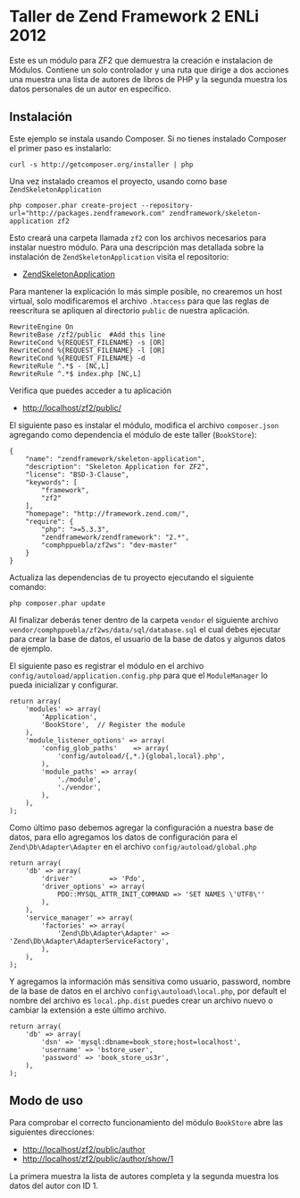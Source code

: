 # Taller de Zend Framework 2 ENLi 2012

Este es un módulo para ZF2 que demuestra la creación e instalacion de Módulos. Contiene
un solo controlador y una ruta que dirige a dos acciones una muestra una lista de autores
de libros de PHP y la segunda muestra los datos personales de un autor en específico.

## Instalación

Este ejemplo se instala usando Composer. Si no tienes instalado Composer el primer paso es
instalarlo:

    curl -s http://getcomposer.org/installer | php
    
Una vez instalado creamos el proyecto, usando como base `ZendSkeletonApplication`

    php composer.phar create-project --repository-url="http://packages.zendframework.com" zendframework/skeleton-application zf2
    
Esto creará una carpeta llamada `zf2` con los archivos necesarios para instalar nuestro 
módulo. Para una descripción mas detallada sobre la instalación de 
`ZendSkeletonApplication` visita el repositorio:

* [ZendSkeletonApplication](https://github.com/zendframework/ZendSkeletonApplication)

Para mantener la explicación lo más simple posible, no crearemos un host virtual, solo
modificaremos el archivo `.htaccess` para que las reglas de reescritura se apliquen al 
directorio `public` de nuestra aplicación.

    RewriteEngine On
    RewriteBase /zf2/public  #Add this line
    RewriteCond %{REQUEST_FILENAME} -s [OR]
    RewriteCond %{REQUEST_FILENAME} -l [OR]
    RewriteCond %{REQUEST_FILENAME} -d
    RewriteRule ^.*$ - [NC,L]
    RewriteRule ^.*$ index.php [NC,L]

Verifica que puedes acceder a tu aplicación 

* [http://localhost/zf2/public/](http://localhost/zf2/public/)

El siguiente paso es instalar el módulo, modifica el archivo `composer.json` agregando 
como dependencia el módulo de este taller (`BookStore`):

    {
        "name": "zendframework/skeleton-application",
        "description": "Skeleton Application for ZF2",
        "license": "BSD-3-Clause",
        "keywords": [
            "framework",
            "zf2"
        ],
        "homepage": "http://framework.zend.com/",
        "require": {
            "php": ">=5.3.3",
            "zendframework/zendframework": "2.*",
            "comphppuebla/zf2ws": "dev-master"
        }
    }
    
Actualiza las dependencias de tu proyecto ejecutando el siguiente comando:

    php composer.phar update

Al finalizar deberás tener dentro de la carpeta `vendor` el siguiente archivo 
`vendor/comphppuebla/zf2ws/data/sql/database.sql` el cual debes ejecutar para crear la 
base de datos, el usuario de la base de datos y algunos datos de ejemplo.

El siguiente paso es registrar el módulo en el archivo 
`config/autoload/application.config.php` para que el `ModuleManager` lo pueda inicializar
y configurar.

    return array(
        'modules' => array(
            'Application',
            'BookStore',  // Register the module
        ),
        'module_listener_options' => array(
            'config_glob_paths'    => array(
                'config/autoload/{,*.}{global,local}.php',
            ),
            'module_paths' => array(
                './module',
                './vendor',
            ),
        ),
    );
    
Como último paso debemos agregar la configuración a nuestra base de datos, para ello 
agregamos los datos de configuración  para el `Zend\Db\Adapter\Adapter` en el archivo
`config/autoload/global.php`

    return array(
        'db' => array(
            'driver'         => 'Pdo',
            'driver_options' => array(
                PDO::MYSQL_ATTR_INIT_COMMAND => 'SET NAMES \'UTF8\''
            ),
        ),
        'service_manager' => array(
            'factories' => array(
                'Zend\Db\Adapter\Adapter' => 'Zend\Db\Adapter\AdapterServiceFactory',
            ),
        ),
    );

Y agregamos la información más sensitiva como usuario, password, nombre de la base de 
datos en el archivo `config\autoload\local.php`, por default el nombre del archivo es
`local.php.dist` puedes crear un archivo nuevo o cambiar la extensión a este último 
archivo.

    return array(
        'db' => array(
            'dsn' => 'mysql:dbname=book_store;host=localhost',
            'username' => 'bstore_user',
            'password' => 'book_store_us3r',
        ),
    );

## Modo de uso

Para comprobar el correcto funcionamiento del módulo `BookStore` abre las siguientes
direcciones:

* [http://localhost/zf2/public/author](http://localhost/zf2/public/author)
* [http://localhost/zf2/public/author/show/1](http://localhost/zf2/public/author/show/1)

La primera muestra la lista de autores completa y la segunda muestra los datos del autor
con ID 1.